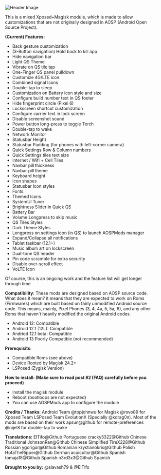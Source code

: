 ![Header Image](https://raw.githubusercontent.com/siavash79/AOSPMods/master/.github/AOSP_Mods_Header.png)

This is a mixed Xposed+Magisk module, which is made to allow customizations that are not originally designed in AOSP (Android Open Source Project).

**(Current) Features:**
- Back gesture customization
- (3-Button navigation) Hold back to kill app
- Hide navigation bar
- Light QS Theme
- Vibrate on QS tile tap
- One-Finger QS panel pulldown
- Customize 4G/LTE icon
- Combined signal Icons
- Double-tap to sleep
- Customization on Battery icon style and size
- Configure build number text in QS footer
- Hide fingerprint circle (Pixel 6)
- Lockscreen shortcut customization
- Configure carrier text in lock screen
- Disable screenshot sound
- Power button long-press to toggle Torch
- Double-tap to wake
- Network Monitor
- Statusbar Height
- Statusbar Padding (for phones with left-corner camera)
- Quick Settings Row & Column numbers
- Quick Settings tiles text size
- Internet / Wifi + Cell Tiles
- Navbar pill thickness
- Navbar pill theme
- Keyboard height
- Icon shapes
- Statusbar Icon styles
- Fonts
- Themed Icons
- SystemUI Tuner
- Brightness Slider in Quick QS
- Battery Bar
- Volume Longpress to skip music
- QS Tiles Styles
- Dark Theme Styles
- Longpress on settings icon (in QS) to launch AOSPMods manager
- Expand/Collapse all notifications
- Tablet taskbar (12.1+)
- Music album art on lockscreen
- Dual-tone QS header
- Pin code scramble for extra security
- Disable over-scroll effect
- VoLTE Icon

Of course, this is an ongoing work and the feature list will get longer through time

**Compatibility:**
These mods are designed based on AOSP source code. What does it mean? it means that they are expected to work on Roms (Firmwares) which are built based on fairly unmodified Android source code. This means, mainly, Pixel Phones (3, 4, 4a, 5, 5a, 6), and any other Roms that haven't heavily modified the original Android codes.

- Android 12: Compatible
- Android 12.1 (12L): Compatible
- Andriod 12.1 beta: Compatible
- Android 13 Poorly Compatible (not recommended)


**Prerequisits:**
- Compatible Roms (see above)
- Device Rooted by Magisk 24.2+
- LSPosed (Zygisk Version)


**How to install: (Make sure to read post #2 (FAQ) carefully before you proceed)**
- Install the magisk module
- Reboot (bootloops are not expected)
- You can use AOSPMods app to configure the module

**Credits / Thanks:**
Android Team
@topjohnwu for Magisk
@rovo89 for Xposed
Team LSPosed
Team EvolutionX (Specially @kdrag0n). Most of the mods are based on their work
apsun@github for remote-preferences
@nijel8 for double-tap to wake

**Translations:**
ElTifo@Github Portuguese
cracky5322@Github Chinese Traditional
JohnsonRan@Github Chinese Simplified
TireX228@Github Russian
ygorigor@Github Romanian
krystianokris@Github Polish
HofaTheRipper@Github German
acuicultor@Github Spanish
tomaja18@Github Spanish
n3rd3x3@Github Spanish

**Brought to you by:**
@siavash79 & @ElTifo
